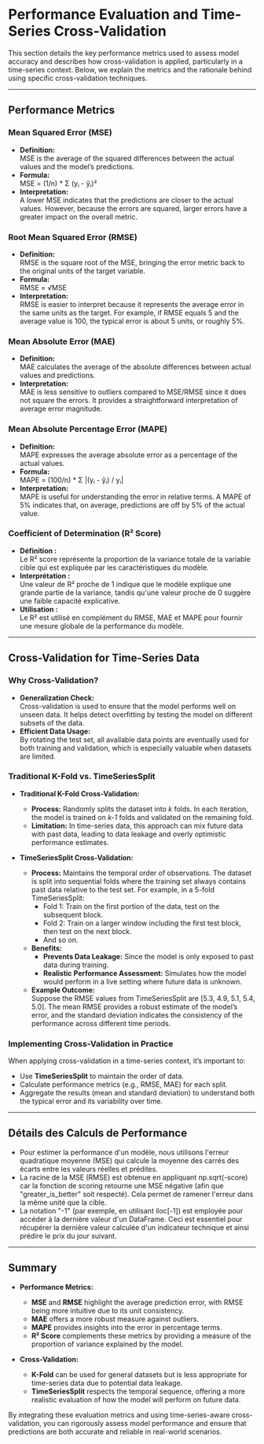 # Performance Evaluation and Time-Series Cross-Validation

This section details the key performance metrics used to assess model accuracy and describes how cross-validation is applied, particularly in a time-series context. Below, we explain the metrics and the rationale behind using specific cross-validation techniques.

---

## Performance Metrics

### **Mean Squared Error (MSE)**

- **Definition:**  
  MSE is the average of the squared differences between the actual values and the model’s predictions.  
- **Formula:**  
  MSE = (1/n) * Σ (yᵢ - ŷᵢ)²  
- **Interpretation:**  
  A lower MSE indicates that the predictions are closer to the actual values. However, because the errors are squared, larger errors have a greater impact on the overall metric.

### **Root Mean Squared Error (RMSE)**

- **Definition:**  
  RMSE is the square root of the MSE, bringing the error metric back to the original units of the target variable.  
- **Formula:**  
  RMSE = √MSE  
- **Interpretation:**  
  RMSE is easier to interpret because it represents the average error in the same units as the target. For example, if RMSE equals 5 and the average value is 100, the typical error is about 5 units, or roughly 5%.

### **Mean Absolute Error (MAE)**

- **Definition:**  
  MAE calculates the average of the absolute differences between actual values and predictions.  
- **Interpretation:**  
  MAE is less sensitive to outliers compared to MSE/RMSE since it does not square the errors. It provides a straightforward interpretation of average error magnitude.

### **Mean Absolute Percentage Error (MAPE)**

- **Definition:**  
  MAPE expresses the average absolute error as a percentage of the actual values.  
- **Formula:**  
  MAPE = (100/n) * Σ |(yᵢ - ŷᵢ) / yᵢ|  
- **Interpretation:**  
  MAPE is useful for understanding the error in relative terms. A MAPE of 5% indicates that, on average, predictions are off by 5% of the actual value.

### **Coefficient of Determination (R² Score)**

- **Définition :**  
  Le R² score représente la proportion de la variance totale de la variable cible qui est expliquée par les caractéristiques du modèle.
- **Interprétation :**  
  Une valeur de R² proche de 1 indique que le modèle explique une grande partie de la variance, tandis qu'une valeur proche de 0 suggère une faible capacité explicative.
- **Utilisation :**  
  Le R² est utilisé en complément du RMSE, MAE et MAPE pour fournir une mesure globale de la performance du modèle.

---

## Cross-Validation for Time-Series Data

### **Why Cross-Validation?**

- **Generalization Check:**  
  Cross-validation is used to ensure that the model performs well on unseen data. It helps detect overfitting by testing the model on different subsets of the data.
- **Efficient Data Usage:**  
  By rotating the test set, all available data points are eventually used for both training and validation, which is especially valuable when datasets are limited.

### **Traditional K-Fold vs. TimeSeriesSplit**

- **Traditional K-Fold Cross-Validation:**  
  - **Process:** Randomly splits the dataset into *k* folds. In each iteration, the model is trained on *k-1* folds and validated on the remaining fold.  
  - **Limitation:** In time-series data, this approach can mix future data with past data, leading to data leakage and overly optimistic performance estimates.

- **TimeSeriesSplit Cross-Validation:**  
  - **Process:** Maintains the temporal order of observations. The dataset is split into sequential folds where the training set always contains past data relative to the test set. For example, in a 5-fold TimeSeriesSplit:
    - Fold 1: Train on the first portion of the data, test on the subsequent block.
    - Fold 2: Train on a larger window including the first test block, then test on the next block.
    - And so on.
  - **Benefits:**  
    - **Prevents Data Leakage:** Since the model is only exposed to past data during training.
    - **Realistic Performance Assessment:** Simulates how the model would perform in a live setting where future data is unknown.
  - **Example Outcome:**  
    Suppose the RMSE values from TimeSeriesSplit are [5.3, 4.9, 5.1, 5.4, 5.0]. The mean RMSE provides a robust estimate of the model’s error, and the standard deviation indicates the consistency of the performance across different time periods.

### **Implementing Cross-Validation in Practice**

When applying cross-validation in a time-series context, it’s important to:

- Use **TimeSeriesSplit** to maintain the order of data.
- Calculate performance metrics (e.g., RMSE, MAE) for each split.
- Aggregate the results (mean and standard deviation) to understand both the typical error and its variability over time.

---

## Détails des Calculs de Performance

- Pour estimer la performance d'un modèle, nous utilisons l'erreur quadratique moyenne (MSE) qui calcule la moyenne des carrés des écarts entre les valeurs réelles et prédites.
- La racine de la MSE (RMSE) est obtenue en appliquant np.sqrt(-score) car la fonction de scoring retourne une MSE négative (afin que "greater_is_better" soit respecté). Cela permet de ramener l'erreur dans la même unité que la cible.
- La notation "-1" (par exemple, en utilisant iloc[-1]) est employée pour accéder à la dernière valeur d'un DataFrame. Ceci est essentiel pour récupérer la dernière valeur calculée d'un indicateur technique et ainsi prédire le prix du jour suivant.

---

## Summary

- **Performance Metrics:**  
  - **MSE** and **RMSE** highlight the average prediction error, with RMSE being more intuitive due to its unit consistency.
  - **MAE** offers a more robust measure against outliers.
  - **MAPE** provides insights into the error in percentage terms.
  - **R² Score** complements these metrics by providing a measure of the proportion of variance explained by the model.
  
- **Cross-Validation:**  
  - **K-Fold** can be used for general datasets but is less appropriate for time-series data due to potential data leakage.
  - **TimeSeriesSplit** respects the temporal sequence, offering a more realistic evaluation of how the model will perform on future data.

By integrating these evaluation metrics and using time-series-aware cross-validation, you can rigorously assess model performance and ensure that predictions are both accurate and reliable in real-world scenarios.
